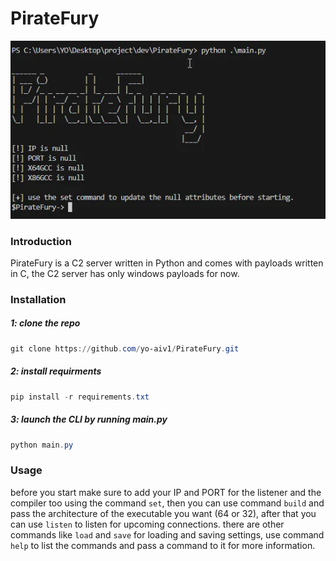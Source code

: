 # PirateFury
![screenshot](assets/1.png)
### Introduction
PirateFury is a C2 server written in Python and comes with payloads written in C, the C2 server has only windows payloads for now.
### Installation
##### 1: clone the repo <br/>
```powershell
git clone https://github.com/yo-aiv1/PirateFury.git
```
##### 2: install requirments <br/>
```powershell
pip install -r requirements.txt
```
##### 3: launch the CLI by running main.py <br/>
```powershell
python main.py
```
### Usage
before you start make sure to add your IP and PORT for the listener and the compiler too using the command `set`, then you can use command `build` and pass the architecture of the executable you want (64 or 32), after that you can use `listen` to listen for upcoming connections.
there are other commands like `load` and `save` for loading and saving settings, use command `help` to list the commands and pass a command to it for more information.

